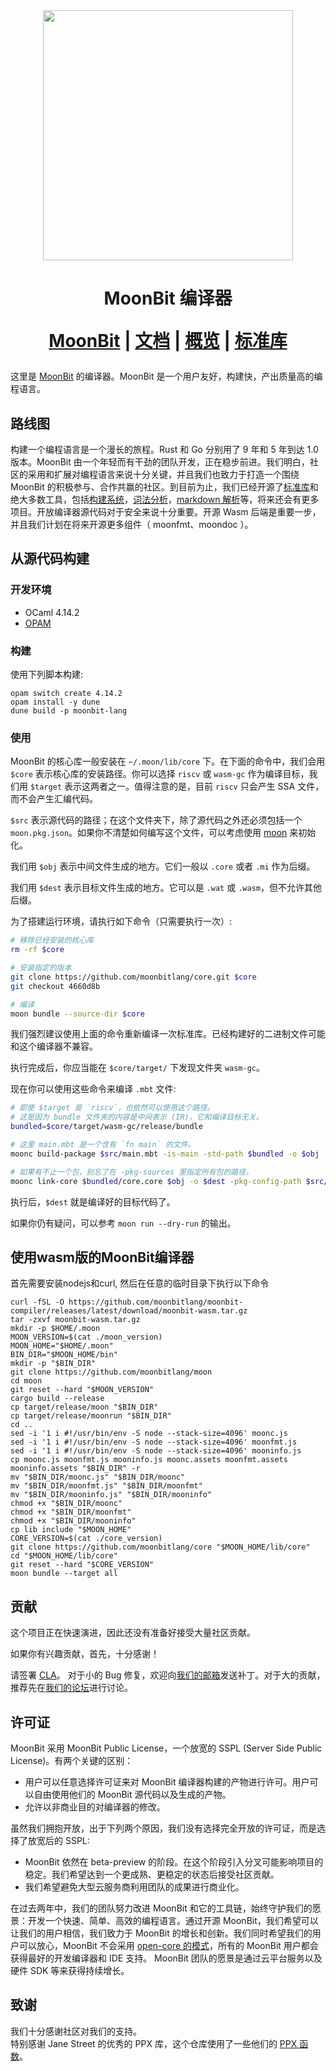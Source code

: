 <div align="center">
  <picture>
    <img src="logo.png" height="400px"/>
  </picture> 

  <h1> MoonBit 编译器

[MoonBit] | [文档] | [概览] | [标准库]
</div>

这里是 [MoonBit] 的编译器。MoonBit 是一个用户友好，构建快，产出质量高的编程语言。

[Moonbit]: https://www.moonbitlang.cn
[概览]: https://tour.moonbitlang.com
[文档]: https://docs.moonbitlang.com/zh-cn/
[标准库]: https://github.com/moonbitlang/core

## 路线图

构建一个编程语言是一个漫长的旅程。Rust 和 Go 分别用了 9 年和 5 年到达 1.0 版本。MoonBit 由一个年轻而有干劲的团队开发，正在稳步前进。我们明白，社区的采用和扩展对编程语言来说十分关键，并且我们也致力于打造一个围绕 MoonBit 的积极参与、合作共赢的社区。到目前为止，我们已经开源了[标准库](https://github.com/moonbitlang/core)和绝大多数工具，包括[构建系统](https://github.com/moonbitlang/moon)，[词法分析](https://github.com/moonbit-community/moonlex)，[markdown 解析](https://github.com/moonbit-community/cmark)等，将来还会有更多项目。开放编译器源代码对于安全来说十分重要。开源 Wasm 后端是重要一步，并且我们计划在将来开源更多组件（ moonfmt、moondoc ）。


## 从源代码构建

### 开发环境

- OCaml 4.14.2
- [OPAM](https://opam.ocaml.org/)


### 构建

使用下列脚本构建:

```
opam switch create 4.14.2
opam install -y dune
dune build -p moonbit-lang
```

### 使用

MoonBit 的核心库一般安装在 `~/.moon/lib/core` 下。在下面的命令中，我们会用 `$core` 表示核心库的安装路径。你可以选择 `riscv` 或 `wasm-gc` 作为编译目标，我们用 `$target` 表示这两者之一。值得注意的是，目前 `riscv` 只会产生 SSA 文件，而不会产生汇编代码。

`$src` 表示源代码的路径；在这个文件夹下，除了源代码之外还必须包括一个 `moon.pkg.json`。如果你不清楚如何编写这个文件，可以考虑使用 [moon](https://github.com/moonbitlang/moon) 来初始化。

我们用 `$obj` 表示中间文件生成的地方。它们一般以 `.core` 或者 `.mi` 作为后缀。

我们用 `$dest` 表示目标文件生成的地方。它可以是 `.wat` 或 `.wasm`，但不允许其他后缀。

为了搭建运行环境，请执行如下命令（只需要执行一次）:

```bash
# 移除已经安装的核心库
rm -rf $core

# 安装指定的版本
git clone https://github.com/moonbitlang/core.git $core
git checkout 4660d8b

# 编译
moon bundle --source-dir $core
```

我们强烈建议使用上面的命令重新编译一次标准库。已经构建好的二进制文件可能和这个编译器不兼容。

执行完成后，你应当能在 `$core/target/` 下发现文件夹 `wasm-gc`。

现在你可以使用这些命令来编译 `.mbt` 文件:

```bash
# 即使 $target 是 `riscv`，也依然可以使用这个路径。
# 这是因为 bundle 文件夹的内容是中间表示 (IR)，它和编译目标无关。
bundled=$core/target/wasm-gc/release/bundle

# 这里 main.mbt 是一个含有 `fn main` 的文件。
moonc build-package $src/main.mbt -is-main -std-path $bundled -o $obj

# 如果有不止一个包，别忘了在 -pkg-sources 里指定所有包的路径。
moonc link-core $bundled/core.core $obj -o $dest -pkg-config-path $src/moon.pkg.json -pkg-sources $core:$src -target $target
```

执行后，`$dest` 就是编译好的目标代码了。

如果你仍有疑问，可以参考 `moon run --dry-run` 的输出。

## 使用wasm版的MoonBit编译器

首先需要安装nodejs和curl, 然后在任意的临时目录下执行以下命令

```shell
curl -fSL -O https://github.com/moonbitlang/moonbit-compiler/releases/latest/download/moonbit-wasm.tar.gz
tar -zxvf moonbit-wasm.tar.gz
mkdir -p $HOME/.moon
MOON_VERSION=$(cat ./moon_version)
MOON_HOME="$HOME/.moon"
BIN_DIR="$MOON_HOME/bin"
mkdir -p "$BIN_DIR"
git clone https://github.com/moonbitlang/moon
cd moon
git reset --hard "$MOON_VERSION"
cargo build --release
cp target/release/moon "$BIN_DIR"
cp target/release/moonrun "$BIN_DIR"
cd ..
sed -i '1 i #!/usr/bin/env -S node --stack-size=4096' moonc.js
sed -i '1 i #!/usr/bin/env -S node --stack-size=4096' moonfmt.js
sed -i '1 i #!/usr/bin/env -S node --stack-size=4096' mooninfo.js
cp moonc.js moonfmt.js mooninfo.js moonc.assets moonfmt.assets mooninfo.assets "$BIN_DIR" -r
mv "$BIN_DIR/moonc.js" "$BIN_DIR/moonc"
mv "$BIN_DIR/moonfmt.js" "$BIN_DIR/moonfmt"
mv "$BIN_DIR/mooninfo.js" "$BIN_DIR/mooninfo"
chmod +x "$BIN_DIR/moonc"
chmod +x "$BIN_DIR/moonfmt"
chmod +x "$BIN_DIR/mooninfo"
cp lib include "$MOON_HOME"
CORE_VERSION=$(cat ./core_version)
git clone https://github.com/moonbitlang/core "$MOON_HOME/lib/core"
cd "$MOON_HOME/lib/core"
git reset --hard "$CORE_VERSION"
moon bundle --target all
```
## 贡献

这个项目正在快速演进，因此还没有准备好接受大量社区贡献。

如果你有兴趣贡献，首先，十分感谢！

请签署 [CLA](https://www.moonbitlang.com/cla/moonc)。
对于小的 Bug 修复，欢迎向[我们的邮箱](mailto:jichuruanjian@idea.edu.cn)发送补丁。对于大的贡献，推荐先在[我们的论坛](https://discuss.moonbitlang.com)进行讨论。

## 许可证

MoonBit 采用 MoonBit Public License，一个放宽的 SSPL (Server Side Public License)。有两个关键的区别：

- 用户可以任意选择许可证来对 MoonBit 编译器构建的产物进行许可。用户可以自由使用他们的 MoonBit 源代码以及生成的产物。
- 允许以非商业目的对编译器的修改。
   
虽然我们拥抱开放，出于下列两个原因，我们没有选择完全开放的许可证，而是选择了放宽后的 SSPL:

- MoonBit 依然在 beta-preview 的阶段。在这个阶段引入分叉可能影响项目的稳定。我们希望达到一个更成熟、更稳定的状态后接受社区贡献。
- 我们希望避免大型云服务商利用团队的成果进行商业化。

在过去两年中，我们的团队努力改进 MoonBit 和它的工具链，始终守护我们的愿景：开发一个快速、简单、高效的编程语言。通过开源 MoonBit，我们希望可以让我们的用户相信，我们致力于 MoonBit 的增长和创新。我们同时希望我们的用户可以放心，MoonBit 不会采用 [open-core 的模式](https://en.wikipedia.org/wiki/Open-core_model)，所有的 MoonBit 用户都会获得最好的开发编译器和 IDE 支持。 MoonBit 团队的愿景是通过云平台服务以及硬件 SDK 等来获得持续增长。

## 致谢

我们十分感谢社区对我们的支持。  
特别感谢 Jane Street 的优秀的 PPX 库，这个仓库使用了一些他们的 [PPX 函数](./src/hash.c)。


